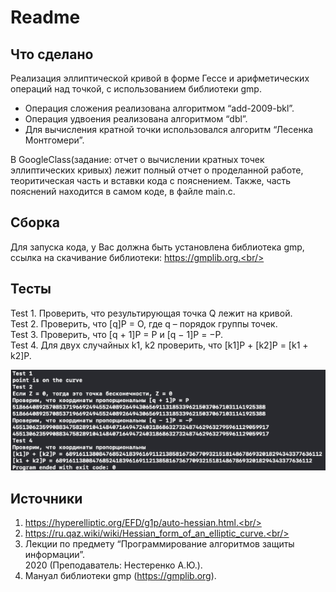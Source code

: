 # Readme

## Что сделано

Реализация эллиптической кривой в форме Гессе и арифметических операций над точкой, с использованием библиотеки gmp.<br/>

- Операция сложения реализована алгоритмом “add-2009-bkl”.<br/>
- Операция удвоения реализована алгоритмом “dbl”.<br/>
- Для вычисления кратной точки использовался алгоритм “Лесенка Монтгомери”.<br/>

В GoogleClass(задание: отчет о вычислении кратных точек эллиптических кривых) лежит полный отчет о проделанной работе, теоритическая часть и вставки кода с пояснением. Также, часть пояснений находится в самом коде, в файле main.c. 

## Сборка

Для запуска кода, у Вас должна быть установлена библиотека gmp, ссылка на скачивание библиотеки: https://gmplib.org.<br/>

## Тесты 

Test 1. Проверить, что результирующая точка Q лежит на кривой.<br/>
Test 2. Проверить, что [q]P = O, где q – порядок группы точек.<br/>
Test 3. Проверить, что [q + 1]P = P и [q − 1]P = −P.<br/>
Test 4. Для двух случайных k1, k2 проверить, что [k1]P + [k2]P = [k1 + k2]P.<br/>

![скриншот тестов](https://github.com/bulgvkov/hesse_curve/blob/main/screenshotOfTests.png)<br/>

## Источники
1. https://hyperelliptic.org/EFD/g1p/auto-hessian.html.<br/>
2. https://ru.qaz.wiki/wiki/Hessian_form_of_an_elliptic_curve.<br/>
3. Лекции по предмету “Программирование алгоритмов защиты информации”.<br/>
2020 (Преподаватель: Нестеренко А.Ю.).<br/>
4. Мануал библиотеки gmp (https://gmplib.org).<br/>
